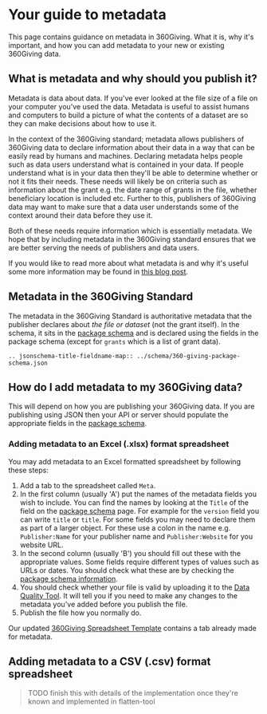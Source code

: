 # Your guide to metadata
This page contains guidance on metadata in 360Giving. What it is, why it's important, and how you can add metadata to your new or existing 360Giving data.

## What is metadata and why should you publish it?
Metadata is data about data. If you've ever looked at the file size of a file on your computer you've used the data. Metadata is useful to assist humans and computers to build a picture of what the contents of a dataset are so they can make decisions about how to use it.

In the context of the 360Giving standard; metadata allows publishers of 360Giving data to declare information about their data in a way that can be easily read by humans and machines. Declaring metadata helps people such as data users understand what is contained in your data. If people understand what is in your data then they'll be able to determine whether or not it fits their needs. These needs will likely be on criteria such as information about the grant e.g. the date range of grants in the file, whether beneficiary location is included etc. Further to this, publishers of 360Giving data may want to make sure that a data user understands some of the context around their data before they use it.

Both of these needs require information which is essentially metadata. We hope that by including metadata in the 360Giving standard ensures that we are better serving the needs of publishers and data users.

If you would like to read more about what metadata is and why it's useful some more information may be found in [this blog post](https://www.threesixtygiving.org/2019/03/20/metadata-explaining-the-data/).


## Metadata in the 360Giving Standard
The metadata in the 360Giving Standard is authoritative metadata that the publisher declares about *the file or dataset* (not the grant itself). In the schema, it sits in the [package schema](../schema/package-schema) and is declared using the fields in the package schema (except for `grants` which is a list of grant data).

```eval_rst
.. jsonschema-title-fieldname-map:: ../schema/360-giving-package-schema.json
```


## How do I add metadata to my 360Giving data?

This will depend on how you are publishing your 360Giving data. If you are publishing using JSON then your API or server should populate the appropriate fields in the [package schema](../schema/package-schema).

### Adding metadata to an Excel (.xlsx) format spreadsheet
You may add metadata to an Excel formatted spreadsheet by following these steps:

1. Add a tab to the spreadsheet called `Meta`.
2. In the first column (usually 'A') put the names of the metadata fields you wish to include. You can find the names by looking at the `Title` of the field on the [package schema](../schema/package-schema) page.  For example for the `version` field you can write `title` or `title`. For some fields you may need to declare them as part of a larger object. For these use a colon in the name e.g. `Publisher:Name` for your publisher name and `Publisher:Website` for you website URL.
3. In the second column (usually 'B') you should fill out these with the appropriate values. Some fields require different types of values such as URLs or dates. You should check what these are by checking the [package schema information](../schema/package-schema).
4. You should check whether your file is valid by uploading it to the [Data Quality Tool](https://dataquality.threesixtygiving.org/). It will tell you if you need to make any changes to the metadata you've added before you publish the file.
5. Publish the file how you normally do.

Our updated <a href="../../_static/summary-table/360-giving-schema-titles.xlsx">360Giving Spreadsheet Template</a> contains a tab already made for metadata.

## Adding metadata to a CSV (.csv) format spreadsheet

> TODO finish this with details of the implementation once they're known and implemented in flatten-tool
